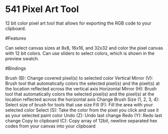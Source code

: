 # 541 Pixel Art Tool

12 bit color pixel art tool that allows for exporting the RGB code to your clipboard.

#Features

Can select canvas sizes at 8x8, 16x16, and 32x32 and color the pixel canvas with 12 bit colors. Can use sliders to select colors, which is shown in the preview swatch.

#Bindings

Brush (B): Change covered pixel(s) to selected color
Vertical Mirror (V): Brush tool that automatically colors the selected pixel(s) and the pixel(s) at the location reflected across the vertical axis
Horizontal Mirror (H): Brush tool that automatically colors the selected pixel(s) and the pixel(s) at the location reflected across the horizontal axis
Change Brush Size (1, 2, 3, 4): Select size of brush for tools that use size
Fill (F): Fill the area with your selected color
Select (S): Take the color from the pixel you click and use it as your selected paint color
Undo (Z): Undo last change
Redo (Y): Redo last change
Copy to clipboard (C): Copy array of 12bit, newline separated hex codes from your canvas into your clipboard
